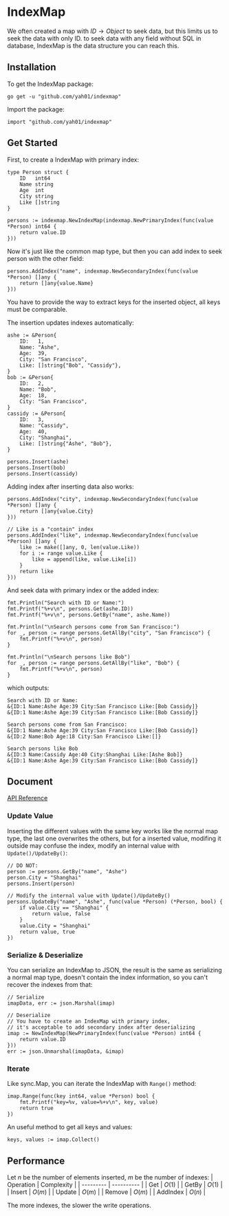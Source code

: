 # IndexMap
We often created a map with $ID \to Object$ to seek data, but this limits us to seek the data with only ID. to seek data with any field without SQL in database, IndexMap is the data structure you can reach this.

## Installation
To get the IndexMap package:
```shell
go get -u "github.com/yah01/indexmap"
```

Import the package:
```golang
import "github.com/yah01/indexmap"
```

## Get Started
First, to create a IndexMap with primary index:
```golang
type Person struct {
	ID   int64
	Name string
	Age  int
	City string
	Like []string
}

persons := indexmap.NewIndexMap(indexmap.NewPrimaryIndex(func(value *Person) int64 {
    return value.ID
}))
```

Now it's just like the common map type, but then you can add index to seek person with the other field:
```golang
persons.AddIndex("name", indexmap.NewSecondaryIndex(func(value *Person) []any {
    return []any{value.Name}
}))
```
You have to provide the way to extract keys for the inserted object, all keys must be comparable.

The insertion updates indexes automatically:
```golang
ashe := &Person{
    ID:   1,
    Name: "Ashe",
    Age:  39,
    City: "San Francisco",
    Like: []string{"Bob", "Cassidy"},
}
bob := &Person{
    ID:   2,
    Name: "Bob",
    Age:  18,
    City: "San Francisco",
}
cassidy := &Person{
    ID:   3,
    Name: "Cassidy",
    Age:  40,
    City: "Shanghai",
    Like: []string{"Ashe", "Bob"},
}

persons.Insert(ashe)
persons.Insert(bob)
persons.Insert(cassidy)
```

Adding index after inserting data also works:
```golang
persons.AddIndex("city", indexmap.NewSecondaryIndex(func(value *Person) []any {
    return []any{value.City}
}))

// Like is a "contain" index
persons.AddIndex("like", indexmap.NewSecondaryIndex(func(value *Person) []any {
    like := make([]any, 0, len(value.Like))
    for i := range value.Like {
        like = append(like, value.Like[i])
    }
    return like
}))
```

And seek data with primary index or the added index:
```golang
fmt.Println("Search with ID or Name:")
fmt.Printf("%+v\n", persons.Get(ashe.ID))
fmt.Printf("%+v\n", persons.GetBy("name", ashe.Name))

fmt.Println("\nSearch persons come from San Francisco:")
for _, person := range persons.GetAllBy("city", "San Francisco") {
    fmt.Printf("%+v\n", person)
}

fmt.Println("\nSearch persons like Bob")
for _, person := range persons.GetAllBy("like", "Bob") {
    fmt.Printf("%+v\n", person)
}
```

which outputs:
```golang
Search with ID or Name:
&{ID:1 Name:Ashe Age:39 City:San Francisco Like:[Bob Cassidy]}
&{ID:1 Name:Ashe Age:39 City:San Francisco Like:[Bob Cassidy]}

Search persons come from San Francisco:
&{ID:1 Name:Ashe Age:39 City:San Francisco Like:[Bob Cassidy]}
&{ID:2 Name:Bob Age:18 City:San Francisco Like:[]}

Search persons like Bob
&{ID:3 Name:Cassidy Age:40 City:Shanghai Like:[Ashe Bob]}
&{ID:1 Name:Ashe Age:39 City:San Francisco Like:[Bob Cassidy]}
```

## Document
[API Reference](https://pkg.go.dev/github.com/yah01/indexmap)

### Update Value
Inserting the different values with the same key works like the normal map type, the last one overwrites the others, but for a inserted value, modifing it outside may confuse the index, modify an internal value with `Update()/UpdateBy()`:
```golang
// DO NOT:
person := persons.GetBy("name", "Ashe")
person.City = "Shanghai"
persons.Insert(person)

// Modify the internal value with Update()/UpdateBy()
persons.UpdateBy("name", "Ashe", func(value *Person) (*Person, bool) {
    if value.City == "Shanghai" {
        return value, false
    }
    value.City = "Shanghai"
    return value, true
})
```

### Serialize & Deserialize
You can serialize an IndexMap to JSON, the result is the same as serializing a normal map type, doesn't contain the index information, so you can't recover the indexes from that:
```golang
// Serialize
imapData, err := json.Marshal(imap)

// Deserialize
// You have to create an IndexMap with primary index,
// it's acceptable to add secondary index after deserializing
imap := NewIndexMap(NewPrimaryIndex(func(value *Person) int64 {
    return value.ID
}))
err := json.Unmarshal(imapData, &imap)
```

### Iterate
Like sync.Map, you can iterate the IndexMap with `Range()` method:
```golang
imap.Range(func(key int64, value *Person) bool {
    fmt.Printf("key=%v, value=%+v\n", key, value)
    return true
})
```

An useful method to get all keys and values:
```golang
keys, values := imap.Collect()
```

## Performance
Let $n$ be the number of elements inserted, $m$ be the number of indexes:
| Operation | Complexity |
| --------- | ---------- |
| Get       | $O(1)$     |
| GetBy     | $O(1)$     |
| Insert    | $O(m)$     |
| Update    | $O(m)$     |
| Remove    | $O(m)$     |
| AddIndex  | $O(n)$     |

The more indexes, the slower the write operations.